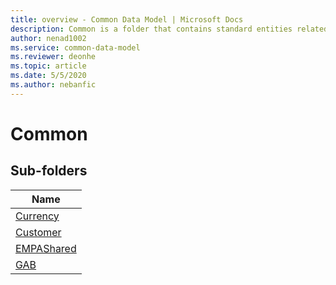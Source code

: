 ```yaml
---
title: overview - Common Data Model | Microsoft Docs
description: Common is a folder that contains standard entities related to the Common Data Model.
author: nenad1002
ms.service: common-data-model
ms.reviewer: deonhe
ms.topic: article
ms.date: 5/5/2020
ms.author: nebanfic
---
```


# Common


## Sub-folders

|Name|
|---|
|[Currency](Currency/overview.md)|
|[Customer](Customer/overview.md)|
|[EMPAShared](EMPAShared/overview.md)|
|[GAB](GAB/overview.md)|



